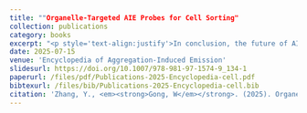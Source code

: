 ```yaml
---
title: ""Organelle-Targeted AIE Probes for Cell Sorting"
collection: publications
category: books
excerpt: "<p style='text-align:justify'>In conclusion, the future of AIE organelle-targeted probes in cell sorting is bright. As research continues to advance, we can expect to see significant improvements in probe design, integration with other technologies, and clinical applications. These advancements will have a profound impact on various fields, including cell biology, medicine, and biotechnology.</p><img src='/images/GA/Publications-2025-Encyclopedia-cell.jpg' style='width: 400px; border-radius: 20px; display: block; margin: 0 auto;'>"
date: 2025-07-15
venue: 'Encyclopedia of Aggregation-Induced Emission'
slidesurl: https://doi.org/10.1007/978-981-97-1574-9_134-1
paperurl: /files/pdf/Publications-2025-Encyclopedia-cell.pdf
bibtexurl: /files/bib/Publications-2025-Encyclopedia-cell.bib
citation: 'Zhang, Y., <em><strong>Gong, W</em></strong>. (2025). Organelle-Targeted AIE Probes for Cell Sorting. In: Tang, B.Z., Zhao, Z., Qiu, Z. (eds) Encyclopedia of Aggregation-Induced Emission. Springer, Singapore. https://doi.org/10.1007/978-981-97-1574-9_134-1'
---
```


